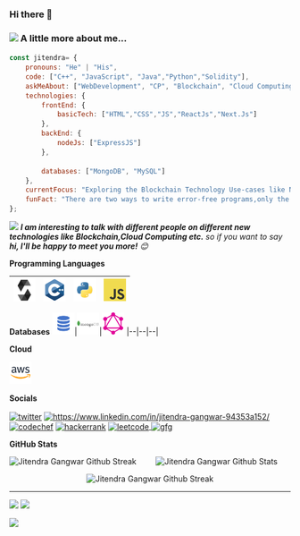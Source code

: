 ### Hi there 👋

### <img src="https://media.giphy.com/media/VgCDAzcKvsR6OM0uWg/giphy.gif" width="50"> A little more about me...  

```javascript
const jitendra= {
    pronouns: "He" | "His",
    code: ["C++", "JavaScript", "Java","Python","Solidity"],
    askMeAbout: ["WebDevelopment", "CP", "Blockchain", "Cloud Computing"],
    technologies: {
        frontEnd: {
            basicTech: ["HTML","CSS","JS","ReactJs","Next.Js"]
        },
        backEnd: {
            nodeJs: ["ExpressJS"]
        },
       
        databases: ["MongoDB", "MySQL"]
    },
    currentFocus: "Exploring the Blockchain Technology Use-cases like NFTs,DeFi,Supply-Chain Management System",
    funFact: "There are two ways to write error-free programs,only the third one works"
};
```
<img src="https://media.giphy.com/media/LnQjpWaON8nhr21vNW/giphy.gif" width="60"> <em><b>I am interesting to talk with different people on different new technologies like Blockchain,Cloud Computing etc.</b> so if you want to say <b>hi, I'll be happy to meet you more!</b> 😊</em>

**Programming Languages**

<img title="solidity" alt="solidity" width="40px" src="https://raw.githubusercontent.com/github/explore/master/topics/solidity/solidity.png">|<img title="C++" alt="C++" width="40px" src="https://raw.githubusercontent.com/github/explore/master/topics/cpp/cpp.png">|<img title="Python" alt="Python" width="40px" src="https://raw.githubusercontent.com/github/explore/master/topics/python/python.png" />|<img alt="JS" title="JavaScript" width="40px" src="https://raw.githubusercontent.com/github/explore/master/topics/javascript/javascript.png">
|--|--|--|--|


**Databases**
<img title="SQL" alt="SQL" width="40px" src="https://raw.githubusercontent.com/github/explore/master/topics/sql/sql.png">|<img title="MongoDB" alt="MongoDB" width="40px" src="https://raw.githubusercontent.com/github/explore/master/topics/mongodb/mongodb.png">|<img title="GraphQL" alt="GraphQL" width="40px" src="https://raw.githubusercontent.com/github/explore/master/topics/graphql/graphql.png">
|--|--|--|

**Cloud**

<img title="AWS" alt="AWS" width="40px" src="https://raw.githubusercontent.com/github/explore/master/topics/aws/aws.png">

**Socials**
<p align="left">
<a href="https://twitter.com/Jitendr25070341" target="blank"><img align="center" src="https://raw.githubusercontent.com/rahuldkjain/github-profile-readme-generator/master/src/images/icons/Social/twitter.svg" alt="twitter" height="40" width="50" /></a>
<a href="https://www.linkedin.com/in/jitendra-gangwar-94353a152/" target="blank"><img align="center" src="https://raw.githubusercontent.com/rahuldkjain/github-profile-readme-generator/master/src/images/icons/Social/linked-in-alt.svg" alt="https://www.linkedin.com/in/jitendra-gangwar-94353a152/" height="40" width="50" /></a>
<a href="https://www.codechef.com/users/jeetu_1234" target="blank"><img align="center" src="https://cdn.jsdelivr.net/npm/simple-icons@3.1.0/icons/codechef.svg" alt="codechef" height="40" width="50" /></a>
<a href="https://www.hackerrank.com/jacob_2498" target="blank"><img align="center" src="https://raw.githubusercontent.com/rahuldkjain/github-profile-readme-generator/master/src/images/icons/Social/hackerrank.svg" alt="hackerrank" height="40" width="50" /></a>
<a href="https://leetcode.com/gangwarjeetu_123/" target="blank"><img align="center" src="https://raw.githubusercontent.com/rahuldkjain/github-profile-readme-generator/master/src/images/icons/Social/leet-code.svg" alt="leetcode" height="40" width="50" />
<a href="https://auth.geeksforgeeks.org/user/gangwarjacob/" target="blank"><img align="center" src="https://raw.githubusercontent.com/rahuldkjain/github-profile-readme-generator/master/src/images/icons/Social/geeks-for-geeks.svg" alt="gfg" height="40" width="50" /></a>
</p>


**GitHub Stats**

<img src="https://github-readme-stats.vercel.app/api/top-langs/?username=jitendragangwar123&theme=dark&hide_border=false&include_all_commits=true&count_private=true&layout=compact" alt="Jitendra Gangwar Github Stats" width="48%" align="right" >

<img src="https://github-readme-stats.vercel.app/api?username=jitendragangwar123&theme=dark&hide_border=false&include_all_commits=true&count_private=true" alt="Jitendra Gangwar Github Streak" width="48%">
<br/>
<p align="center">
<img src="https://github-readme-streak-stats.herokuapp.com/?user=jitendragangwar123&theme=dark&hide_border=false" alt="Jitendra Gangwar Github Streak" >
</p>

---

<a href="https://github.com/jitendragangwar123"><img src="contributions.svg"></a>
<img width="0" src="https://visitor-badge.glitch.me/badge?page_id=jitendragangwar123.jitendragangwar123"/>


<!-- footer image -->
![](https://i.imgur.com/waxVImv.png)



